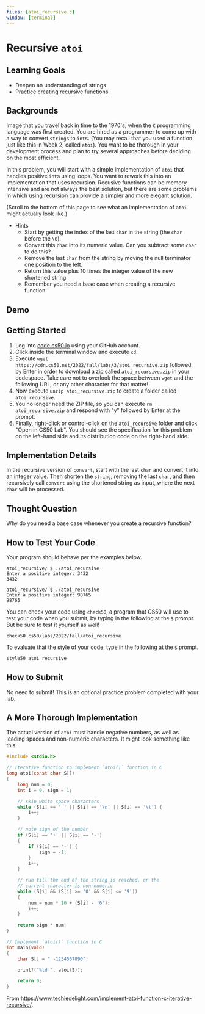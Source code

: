 ```yaml
---
files: [atoi_recursive.c]
window: [terminal]
---
```


# Recursive `atoi`

## Learning Goals
* Deepen an understanding of strings
* Practice creating recursive functions

## Backgrounds

Image that you travel back in time to the 1970's, when the `C` programming language was first created. You are hired as a programmer to come up with a way to convert `string`s to `int`s. (You may recall that you used a function just like this in Week 2, called `atoi`). You want to be thorough in your development process and plan to try several approaches before deciding on the most efficient.

In this problem, you will start with a simple implementation of `atoi` that handles positive `int`s using loops. You want to rework this into an implementation that uses recursion. Recusive functions can be memory intensive and are not always the best solution, but there are some problems in which using recursion can provide a simpler and more elegant solution.

(Scroll to the bottom of this page to see what an implementation of `atoi` might actually look like.)

+ Hints
  * Start by getting the index of the last `char` in the string (the `char` before the `\0`).
  * Convert this `char` into its numeric value. Can you subtract some `char` to do this?
  * Remove the last `char` from the string by moving the null terminator one position to the left.
  * Return this value plus 10 times the integer value of the new shortened string.
  * Remember you need a base case when creating a recursive function.

## Demo

<script async data-autoplay="1" data-cols="100" data-loop="1" data-rows="12" id="asciicast-lGHCvqZnmgPFcYZcu6ghPDBth" src="https://asciinema.org/a/lGHCvqZnmgPFcYZcu6ghPDBth.js"></script>

## Getting Started

1. Log into [code.cs50.io](https://code.cs50.io/) using your GitHub account.
2. Click inside the terminal window and execute `cd`.
3. Execute `wget https://cdn.cs50.net/2022/fall/labs/3/atoi_recursive.zip` followed by Enter in order to download a zip called `atoi_recursive.zip` in your codespace. Take care not to overlook the space between `wget` and the following URL, or any other character for that matter!
4. Now execute `unzip atoi_recursive.zip` to create a folder called `atoi_recursive`.
5. You no longer need the ZIP file, so you can execute `rm atoi_recursive.zip` and respond with "y" followed by Enter at the prompt.
6. Finally, right-click or control-click on the `atoi_recursive` folder and click "Open in CS50 Lab". You should see the specification for this problem on the left-hand side and its distribution code on the right-hand side.

## Implementation Details

In the recursive version of `convert`, start with the last `char` and convert it into an integer value. Then shorten the `string`, removing the last `char`, and then recursively call `convert` using the shortened string as input, where the next `char` will be processed.

## Thought Question

Why do you need a base case whenever you create a recursive function?

## How to Test Your Code

Your program should behave per the examples below.

```
atoi_recursive/ $ ./atoi_recursive
Enter a positive integer: 3432
3432
```

```
atoi_recursive/ $ ./atoi_recursive
Enter a positive integer: 98765
98765
```

You can check your code using `check50`, a program that CS50 will use to test your code when you submit, by typing in the following at the `$` prompt. But be sure to test it yourself as well!

```
check50 cs50/labs/2022/fall/atoi_recursive
```

To evaluate that the style of your code, type in the following at the `$` prompt.

```bash
style50 atoi_recursive
```

## How to Submit

No need to submit! This is an optional practice problem completed with your lab.

## A More Thorough Implementation

The actual version of `atoi` must handle negative numbers, as well as leading spaces and non-numeric characters. It might look something like this:

```c
#include <stdio.h>

// Iterative function to implement `atoi()` function in C
long atoi(const char S[])
{
    long num = 0;
    int i = 0, sign = 1;

    // skip white space characters
    while (S[i] == ' ' || S[i] == '\n' || S[i] == '\t') {
        i++;
    }

    // note sign of the number
    if (S[i] == '+' || S[i] == '-')
    {
        if (S[i] == '-') {
            sign = -1;
        }
        i++;
    }

    // run till the end of the string is reached, or the
    // current character is non-numeric
    while (S[i] && (S[i] >= '0' && S[i] <= '9'))
    {
        num = num * 10 + (S[i] - '0');
        i++;
    }

    return sign * num;
}

// Implement `atoi()` function in C
int main(void)
{
    char S[] = " -1234567890";

    printf("%ld ", atoi(S));

    return 0;
}
```

From <https://www.techiedelight.com/implement-atoi-function-c-iterative-recursive/>.
